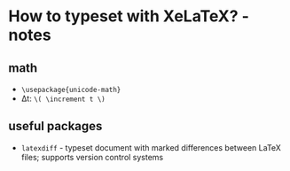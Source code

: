 # How to typeset with XeLaTeX? - notes

## math
 - `\usepackage{unicode-math}`
 - Δt: `\( \increment t \)`
 
## useful packages
 - `latexdiff` - typeset document with marked differences between LaTeX files; supports version control systems
